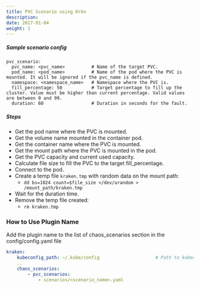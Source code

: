 ```yaml
---
title: PVC Scenario using Krkn
description: 
date: 2017-01-04
weight: 1
---
```

##### Sample scenario config
```
pvc_scenario:
  pvc_name: <pvc_name>          # Name of the target PVC.
  pod_name: <pod_name>          # Name of the pod where the PVC is mounted. It will be ignored if the pvc_name is defined.
  namespace: <namespace_name>   # Namespace where the PVC is.
  fill_percentage: 50           # Target percentage to fill up the cluster. Value must be higher than current percentage. Valid values are between 0 and 99.
  duration: 60                  # Duration in seconds for the fault.
```

##### Steps
 - Get the pod name where the PVC is mounted.
 - Get the volume name mounted in the container pod.
 - Get the container name where the PVC is mounted.
 - Get the mount path where the PVC is mounted in the pod.
 - Get the PVC capacity and current used capacity.
 - Calculate file size to fill the PVC to the target fill_percentage.
 - Connect to the pod.
 - Create a temp file `kraken.tmp` with random data on the mount path:
    - `dd bs=1024 count=$file_size </dev/urandom > /mount_path/kraken.tmp`
 - Wait for the duration time.
 - Remove the temp file created:
    - `rm kraken.tmp`

### How to Use Plugin Name
Add the plugin name to the list of chaos_scenarios section in the config/config.yaml file
```yaml
kraken:
    kubeconfig_path: ~/.kube/config                     # Path to kubeconfig
    .. 
    chaos_scenarios:
        - pvc_scenarios:
            - scenarios/<scenario_name>.yaml
```